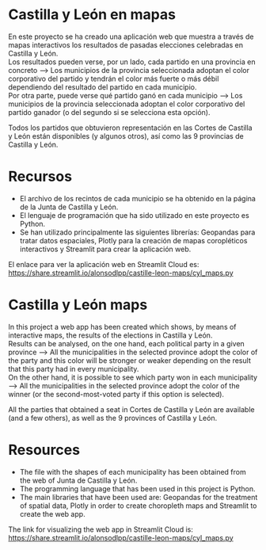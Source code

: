 # Castilla y León en mapas

En este proyecto se ha creado una aplicación web que muestra a través de mapas interactivos los resultados de pasadas elecciones celebradas en Castilla y León.  
Los resultados pueden verse, por un lado, cada partido en una provincia en concreto --> Los municipios de la provincia seleccionada adoptan el color corporativo del partido y tendrán el color más fuerte o más débil dependiendo del resultado del partido en cada municipio.  
Por otra parte, puede verse qué partido ganó en cada municipio --> Los municipios de la provincia seleccionada adoptan el color corporativo del partido ganador (o del segundo si se selecciona esta opción).  

Todos los partidos que obtuvieron representación en las Cortes de Castilla y León están disponibles (y algunos otros), así como las 9 provincias de Castilla y León.

# Recursos

- El archivo de los recintos de cada municipio se ha obtenido en la página de la Junta de Castilla y León. 
- El lenguaje de programación que ha sido utilizado en este proyecto es Python.
- Se han utilizado principalmente las siguientes librerías: Geopandas para tratar datos espaciales, Plotly para la creación de mapas coropléticos interactivos y Streamlit para crear la aplicación web.

El enlace para ver la aplicación web en Streamlit Cloud es: https://share.streamlit.io/alonsodlpp/castille-leon-maps/cyl_maps.py

# Castilla y León maps

In this project a web app has been created which shows, by means of interactive maps, the results of the elections in Castilla y León.  
Results can be analysed, on the one hand, each political party in a given province --> All the municipalities in the selected province adopt the color of the party and this color will be stronger or weaker depending on the result that this party had in every municipality.  
On the other hand, it is possible to see which party won in each municipality --> All the municipalities in the selected province adopt the color of the winner (or the second-most-voted party if this option is selected).  

All the parties that obtained a seat in Cortes de Castilla y León are available (and a few others), as well as the 9 provinces of Castilla y León.

# Resources 

- The file with the shapes of each municipality has been obtained from the web of Junta de Castilla y León. 
- The programming language that has been used in this project is Python.
- The main libraries that have been used are: Geopandas for the treatment of spatial data, Plotly in order to create choropleth maps and Streamlit to create the web app.

The link for visualizing the web app in Streamlit Cloud is: https://share.streamlit.io/alonsodlpp/castille-leon-maps/cyl_maps.py
